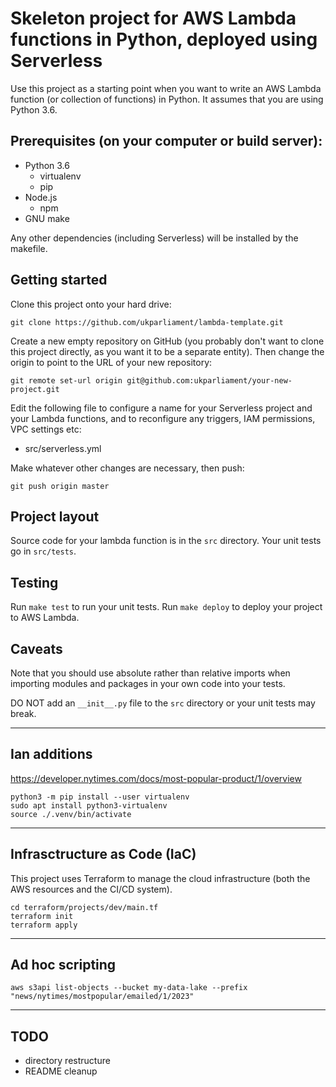 Skeleton project for AWS Lambda functions in Python, deployed using Serverless
==============================================================================

Use this project as a starting point when you want to write an AWS Lambda
function (or collection of functions) in Python. It assumes that you are using
Python 3.6.

## Prerequisites (on your computer or build server):

 * Python 3.6
   * virtualenv
   * pip
 * Node.js
   * npm
 * GNU make

Any other dependencies (including Serverless) will be installed by the makefile.

## Getting started

Clone this project onto your hard drive:

    git clone https://github.com/ukparliament/lambda-template.git

Create a new empty repository on GitHub (you probably don't want to clone this
project directly, as you want it to be a separate entity). Then change the
origin to point to the URL of your new repository:

    git remote set-url origin git@github.com:ukparliament/your-new-project.git

Edit the following file to configure a name for your Serverless project and
your Lambda functions, and to reconfigure any triggers, IAM permissions, VPC
settings etc:

 * src/serverless.yml

Make whatever other changes are necessary, then push:

    git push origin master

## Project layout

Source code for your lambda function is in the `src` directory. Your unit tests
go in `src/tests`.

## Testing

Run `make test` to run your unit tests.
Run `make deploy` to deploy your project to AWS Lambda.

## Caveats

Note that you should use absolute rather than relative imports when importing
modules and packages in your own code into your tests.

DO NOT add an `__init__.py` file to the `src` directory or your unit tests may
break.

---

## Ian additions

https://developer.nytimes.com/docs/most-popular-product/1/overview

```
python3 -m pip install --user virtualenv
sudo apt install python3-virtualenv
source ./.venv/bin/activate
```

---

## Infrasctructure as Code (IaC)

This project uses Terraform to manage the cloud infrastructure (both the AWS resources and the CI/CD system).

```
cd terraform/projects/dev/main.tf
terraform init
terraform apply
```

---

## Ad hoc scripting

```
aws s3api list-objects --bucket my-data-lake --prefix "news/nytimes/mostpopular/emailed/1/2023"
```

---

## TODO

- directory restructure
- README cleanup